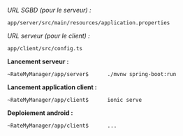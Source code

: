 *URL SGBD (pour le serveur) :* 	

	app/server/src/main/resources/application.properties
	
*URL serveur (pour le client) :*

	app/client/src/config.ts

**Lancement serveur :**

	~RateMyManager/app/server$		./mvnw spring-boot:run
	
**Lancement application client :**

	~RateMyManager/app/client$		ionic serve
	
**Deploiement android :**

	~RateMyManager/app/client$		...
